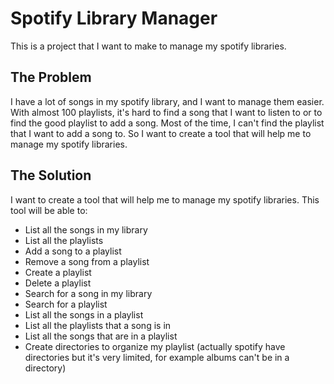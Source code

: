 # Spotify Library Manager

This is a project that I want to make to manage my spotify libraries.

## The Problem

I have a lot of songs in my spotify library, and I want to manage them easier.  
With almost 100 playlists, it's hard to find a song that I want to listen to or to find the good playlist to add a song.
Most of the time, I can't find the playlist that I want to add a song to.
So I want to create a tool that will help me to manage my spotify libraries.

## The Solution

I want to create a tool that will help me to manage my spotify libraries.
This tool will be able to:
- List all the songs in my library
- List all the playlists
- Add a song to a playlist
- Remove a song from a playlist
- Create a playlist
- Delete a playlist
- Search for a song in my library
- Search for a playlist
- List all the songs in a playlist
- List all the playlists that a song is in
- List all the songs that are in a playlist
- Create directories to organize my playlist (actually spotify have directories but it's very limited, for example albums can't be in a directory)